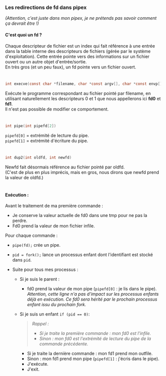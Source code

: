 ### Les redirections de fd dans pipex  
*(Attention, c'est juste dans mon pipex, je ne prétends pas savoir comment ça devrait être !)* 

#### C'est quoi un fd ?
Chaque descripteur de fichier est un index qui fait référence à une entrée dans la table interne des descripteurs de fichiers (gérée par le système d'exploitation). Cette entrée pointe vers des informations sur un fichier ouvert ou un autre objet d'entrée/sortie.  
En très gros (et un peu faux), un fd pointe vers un fichier ouvert. 
#

```c
int execve(const char *filename, char *const argv[], char *const envp[])
```
Exécute le programme correspondant au fichier pointé par filename, en utilisant naturellement les descripteurs 0 et 1 que nous appellerons ici **fd0** et **fd1**.   
Il n'est pas possible de modifier ce comportement.
#

```c
int pipe(int pipefd[2])
```
`pipefd[0]` = extrémité de lecture du pipe.  
`pipefd[1]` = extrémité d'écriture du pipe.
#

```c
int dup2(int oldfd, int newfd)
```
Newfd fait désormais référence au fichier pointé par oldfd.  
(C'est de plus en plus imprécis, mais en gros, nous dirons que newfd prend la valeur de oldfd.)
#

#### Exécution : 

Avant le traitement de ma première commande :    
- Je conserve la valeur actuelle de fd0 dans une tmp pour ne pas la perdre.
- Fd0 prend la valeur de mon fichier infile.

Pour chaque commande :  
 - `pipe(fd);` crée un pipe.
 - `pid = fork();` lance un processus enfant dont l'identifiant est stocké dans `pid`.

 - Suite pour tous mes processus : 
   - Si je suis le parent :
     - fd0 prend la valeur de mon pipe (`pipefd[0]` : je lis dans le pipe). *Attention, cette ligne n'a pas d'impact sur les processus enfants déjà en exécution. Ce fd0 sera hérité par le prochain processus enfant issu du prochain fork.*


    - Si je suis un enfant  `if (pid == 0)`:

      >  *Rappel :*
      >  - *Si je traite la première commande : mon fd0 est l'infile.*
      >  - *Sinon : mon fd0 est l'extrémité de lecture du pipe de la commande précédente.*

        - Si je traite la dernière commande : mon fd1 prend mon outfile.
      - Sinon : mon fd1 prend mon pipe (`pipefd[1]` : j'écris dans le pipe).
      - J'exécute.
      - J'exit.
#
